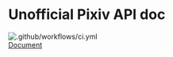 # Unofficial Pixiv API doc

![.github/workflows/ci.yml](https://github.com/hanshsieh/pixiv-api-doc/workflows/.github/workflows/ci.yml/badge.svg)  
[Document](https://hanshsieh.github.io/pixiv-api-doc/)  

